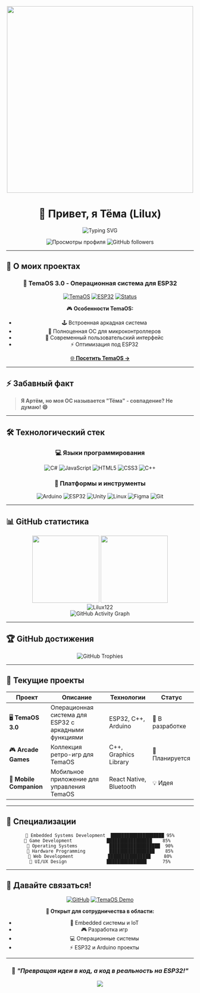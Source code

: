 <div align="center">
  <img src="https://i0.wp.com/www.printmag.com/wp-content/uploads/2021/02/4cbe8d_f1ed2800a49649848102c68fc5a66e53mv2.gif?fit=476%2C280&ssl=1" width="500"/>
  
  # 👋 Привет, я Тёма (Lilux)
  
  <img src="https://readme-typing-svg.herokuapp.com?font=Fira+Code&size=22&duration=3000&pause=1000&color=00D9FF&center=true&vCenter=true&multiline=true&width=600&height=100&lines=Разработчик+операционных+систем+для+ESP32;Создатель+игр+и+энтузиast+электроники;Работаю+над+TemaOS+3.0!" alt="Typing SVG" />
  
  <p align="center">
    <img src="https://komarev.com/ghpvc/?username=Lilux122&color=blueviolet&style=for-the-badge&label=Просмотры+профиля" alt="Просмотры профиля" />
    <img src="https://img.shields.io/github/followers/Lilux122?style=for-the-badge&color=blue&labelColor=1c1917&logo=github" alt="GitHub followers" />
  </p>
</div>

---

## 🚀 О моих проектах

<div align="center">
  
### 🌟 **TemaOS 3.0** - Операционная система для ESP32
  
[![TemaOS](https://img.shields.io/badge/TemaOS-3.0-FF6B6B?style=for-the-badge&logo=raspberry-pi&logoColor=white)](https://tema-os-arcade-esp32.lovable.app)
[![ESP32](https://img.shields.io/badge/ESP32-Compatible-4CAF50?style=for-the-badge&logo=espressif&logoColor=white)](https://tema-os-arcade-esp32.lovable.app)
[![Status](https://img.shields.io/badge/Status-В_разработке-FFA726?style=for-the-badge&logo=construction&logoColor=white)](https://tema-os-arcade-esp32.lovable.app)

🎮 **Особенности TemaOS:**
- 🕹️ Встроенная аркадная система
- 🔧 Полноценная ОС для микроконтроллеров
- 📱 Современный пользовательский интерфейс
- ⚡ Оптимизация под ESP32

[🌐 **Посетить TemaOS →**](https://tema-os-arcade-esp32.lovable.app)

</div>

---

## ⚡ Забавный факт
> **Я Артём, но моя ОС называется "Тёма" - совпадение? Не думаю! 😄**

---

## 🛠️ Технологический стек

<div align="center">

### 💻 Языки программирования
![C#](https://img.shields.io/badge/C%23-239120?style=for-the-badge&logo=c-sharp&logoColor=white)
![JavaScript](https://img.shields.io/badge/JavaScript-F7DF1E?style=for-the-badge&logo=javascript&logoColor=black)
![HTML5](https://img.shields.io/badge/HTML5-E34F26?style=for-the-badge&logo=html5&logoColor=white)
![CSS3](https://img.shields.io/badge/CSS3-1572B6?style=for-the-badge&logo=css3&logoColor=white)
![C++](https://img.shields.io/badge/C++-00599C?style=for-the-badge&logo=cplusplus&logoColor=white)

### 🔧 Платформы и инструменты
![Arduino](https://img.shields.io/badge/Arduino-00979D?style=for-the-badge&logo=arduino&logoColor=white)
![ESP32](https://img.shields.io/badge/ESP32-E7352C?style=for-the-badge&logo=espressif&logoColor=white)
![Unity](https://img.shields.io/badge/Unity-000000?style=for-the-badge&logo=unity&logoColor=white)
![Linux](https://img.shields.io/badge/Linux-FCC624?style=for-the-badge&logo=linux&logoColor=black)
![Figma](https://img.shields.io/badge/Figma-F24E1E?style=for-the-badge&logo=figma&logoColor=white)
![Git](https://img.shields.io/badge/Git-F05032?style=for-the-badge&logo=git&logoColor=white)

</div>

---

## 📊 GitHub статистика

<div align="center">
  <img height="180em" src="https://github-readme-stats.vercel.app/api?username=Lilux122&show_icons=true&theme=tokyonight&include_all_commits=true&count_private=true&hide_border=true"/>
  <img height="180em" src="https://github-readme-stats.vercel.app/api/top-langs/?username=Lilux122&layout=compact&langs_count=8&theme=tokyonight&hide_border=true"/>
</div>

<div align="center">
  <img src="https://github-readme-streak-stats.herokuapp.com/?user=Lilux122&theme=tokyonight&hide_border=true" alt="Lilux122" />
</div>

<div align="center">
  <img src="https://github-readme-activity-graph.vercel.app/graph?username=Lilux122&bg_color=1a1b27&color=38bdae&line=70a5fd&point=bf91f3&area=true&hide_border=true" alt="GitHub Activity Graph" />
</div>

---

## 🏆 GitHub достижения

<div align="center">
  <img src="https://github-profile-trophy.vercel.app/?username=Lilux122&theme=tokyonight&no-frame=true&no-bg=true&margin-w=4&row=2&column=4" alt="GitHub Trophies" />
</div>

---

## 🎯 Текущие проекты

<div align="center">

| Проект | Описание | Технологии | Статус |
|--------|----------|------------|---------|
| 🖥️ **TemaOS 3.0** | Операционная система для ESP32 с аркадными функциями | ESP32, C++, Arduino | 🔨 В разработке |
| 🎮 **Arcade Games** | Коллекция ретро-игр для TemaOS | C++, Graphics Library | 📝 Планируется |
| 📱 **Mobile Companion** | Мобильное приложение для управления TemaOS | React Native, Bluetooth | 💡 Идея |

</div>

---

## 🌟 Специализации

<div align="center">
  
```
🔹 Embedded Systems Development  ████████████████████ 95%
🔹 Game Development             █████████████████    85%  
🔹 Operating Systems            ███████████████████  90%
🔹 Hardware Programming         █████████████████    85%
🔹 Web Development             ████████████████     80%
🔹 UI/UX Design               ███████████████      75%
```

</div>

---

## 🤝 Давайте связаться!

<div align="center">

[![GitHub](https://img.shields.io/badge/GitHub-100000?style=for-the-badge&logo=github&logoColor=white)](https://github.com/Lilux122)
[![TemaOS Demo](https://img.shields.io/badge/TemaOS_Demo-FF6B6B?style=for-the-badge&logo=web&logoColor=white)](https://tema-os-arcade-esp32.lovable.app)

**📧 Открыт для сотрудничества в области:**
- 🤖 Embedded системы и IoT
- 🎮 Разработка игр
- 💻 Операционные системы
- ⚡ ESP32 и Arduino проекты

</div>

---

<div align="center">
  
### 💭 *"Превращая идеи в код, а код в реальность на ESP32!"*

<img src="https://capsule-render.vercel.app/api?type=waving&color=gradient&height=100&section=footer&animation=twinkling" />

</div>
